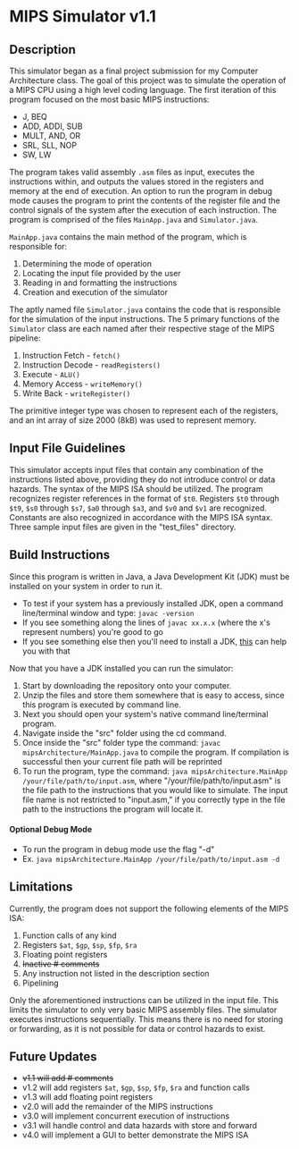 # MIPS Simulator v1.1
## Description
This simulator began as a final project submission for my Computer Architecture class. The goal of this project was to simulate the operation of a MIPS CPU using a high level coding language. The first iteration of this program focused on the most basic MIPS instructions:
* J, BEQ
* ADD, ADDI, SUB
* MULT, AND, OR
* SRL, SLL, NOP
* SW, LW

The program takes valid assembly `.asm` files as input, executes the instructions within, and outputs the values stored in the registers and memory at the end of execution. An option to run the program in debug mode causes the program to print the contents of the register file and the control signals of the system after the execution of each instruction. The program is comprised of the files `MainApp.java` and `Simulator.java`. 

`MainApp.java` contains the main method of the program, which is responsible for:
1. Determining the mode of operation
2. Locating the input file provided by the user 
3. Reading in and formatting the instructions
4. Creation and execution of the simulator

The aptly named file `Simulator.java` contains the code that is responsible for the simulation of the input instructions. The 5 primary functions of the `Simulator` class are each named after their respective stage of the MIPS pipeline:
1. Instruction Fetch - `fetch()`
2. Instruction Decode - `readRegisters()`
3. Execute - `ALU()`
4. Memory Access - `writeMemory()`
5. Write Back - `writeRegister()`

The primitive integer type was chosen to represent each of the registers, and an int array of size 2000 (8kB) was used to represent memory.

## Input File Guidelines
This simulator accepts input files that contain any combination of the instructions listed above, providing they do not introduce control or data hazards. The syntax of the MIPS ISA should be utilized. The program recognizes register references in the format of `$t0`. Registers `$t0` through `$t9`, `$s0` through `$s7`, `$a0` through `$a3`, and `$v0` and `$v1` are recognized. Constants are also recognized in accordance with the MIPS ISA syntax. Three sample input files are given in the "test_files" directory.

## Build Instructions
Since this program is written in Java, a Java Development Kit (JDK) must be installed on your system in order to run it. 
* To test if your system has a previously installed JDK, open a command line/terminal window and type: `javac -version`
* If you see something along the lines of `javac xx.x.x` (where the x's represent numbers) you're good to go
* If you see something else then you'll need to install a JDK, [this](https://www3.ntu.edu.sg/home/ehchua/programming/howto/JDK_HowTo.html) can help you with that 

Now that you have a JDK installed you can run the simulator: 
1. Start by downloading the repository onto your computer. 
2. Unzip the files and store them somewhere that is easy to access, since this program is executed by command line. 
3. Next you should open your system's native command line/terminal program. 
4. Navigate inside the "src" folder using the cd command. 
5. Once inside the "src" folder type the command: `javac mipsArchitecture/MainApp.java` to compile the program. If compilation is successful then your current file path will be reprinted
6. To run the program, type the command: `java mipsArchitecture.MainApp /your/file/path/to/input.asm`, where "/your/file/path/to/input.asm" is the file path to the instructions that you would like to simulate. The input file name is not restricted to "input.asm," if you correctly type in the file path to the instructions the program will locate it.

#### Optional Debug Mode
* To run the program in debug mode use the flag "-d"
* Ex. `java mipsArchitecture.MainApp /your/file/path/to/input.asm -d`

## Limitations
Currently, the program does not support the following elements of the MIPS ISA:
1. Function calls of any kind
2. Registers `$at`, `$gp`, `$sp`, `$fp`, `$ra`
3. Floating point registers
4. ~~Inactive # comments~~
5. Any instruction not listed in the description section
6. Pipelining

Only the aforementioned instructions can be utilized in the input file. This limits the simulator to only very basic MIPS assembly files. The simulator executes instructions sequentially. This means there is no need for storing or forwarding, as it is not possible for data or control hazards to exist.

## Future Updates
* ~~v1.1 will add # comments~~
* v1.2 will add registers `$at`, `$gp`, `$sp`, `$fp`, `$ra` and function calls
* v1.3 will add floating point registers
* v2.0 will add the remainder of the MIPS instructions
* v3.0 will implement concurrent execution of instructions
* v3.1 will handle control and data hazards with store and forward
* v4.0 will implement a GUI to better demonstrate the MIPS ISA
